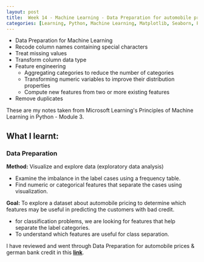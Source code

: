 ```yaml
---
layout: post
title:  Week 14 - Machine Learning - Data Preparation for automobile prices & german bank credit from Principles of M.L. Python by Microsoft Learning
categories: [Learning, Python, Machine Learning, Matplotlib, Seaborn, Pandas]
---
```


- Data Preparation for Machine Learning
- Recode column names containing special characters
- Treat missing values
- Transform column data type
- Feature engineering
    - Aggregating categories to reduce the number of categories
    - Transforming numeric variables to improve their distribution properties
    - Compute new features from two or more existing features  
- Remove duplicates

These are my notes taken from Microsoft Learning's Principles of Machine Learning in Python - Module 3.

## What I learnt:  

### Data Preparation

**Method:** Visualize and explore data (exploratory data analysis) 
- Examine the imbalance in the label cases using a frequency table.
- Find numeric or categorical features that separate the cases using visualization.

**Goal:** To  explore a dataset about automobile pricing to determine which features may be useful in predicting the customers with bad credit. 
- for classification problems, we are looking for features that help separate the label categories.
- To understand which features are useful for class separation.

I have reviewed and went through Data Preparation for automobile prices & german bank credit in this [**link**](xxx).